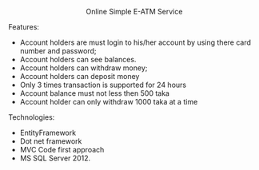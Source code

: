 <p align="center">Online Simple E-ATM Service</p>
<p>Features:</p>
<ul>
<li>Account holders are must login to his/her account by using there card number and password;</li>
<li>Account holders can see balances.</li>
<li>Account holders can withdraw money;</li>
<li>Account holders can deposit money</li>
<li>Only 3 times transaction is supported for 24 hours</li>
<li>Account balance must not less then 500 taka</li>
<li>Account holder can only withdraw 1000 taka at a time</li>
</ul>
<p>Technologies:</p>
<ul>
<li>EntityFramework</li>
<li>Dot net framework</li>
<li>MVC Code first approach</li>
<li>MS SQL Server 2012.</li>
</ul>
